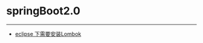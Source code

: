 # springBoot2.0

********************************

* [eclipse 下需要安装Lombok](https://blog.csdn.net/dorothy1224/article/details/79280591/)
